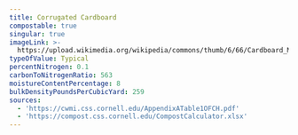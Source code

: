```yaml
---
title: Corrugated Cardboard
compostable: true
singular: true
imageLink: >-
  https://upload.wikimedia.org/wikipedia/commons/thumb/6/66/Cardboard_Main_Flutes.jpg/640px-Cardboard_Main_Flutes.jpg
typeOfValue: Typical
percentNitrogen: 0.1
carbonToNitrogenRatio: 563
moistureContentPercentage: 8
bulkDensityPoundsPerCubicYard: 259
sources:
  - 'https://cwmi.css.cornell.edu/AppendixATable1OFCH.pdf'
  - 'https://compost.css.cornell.edu/CompostCalculator.xlsx'
---
```


